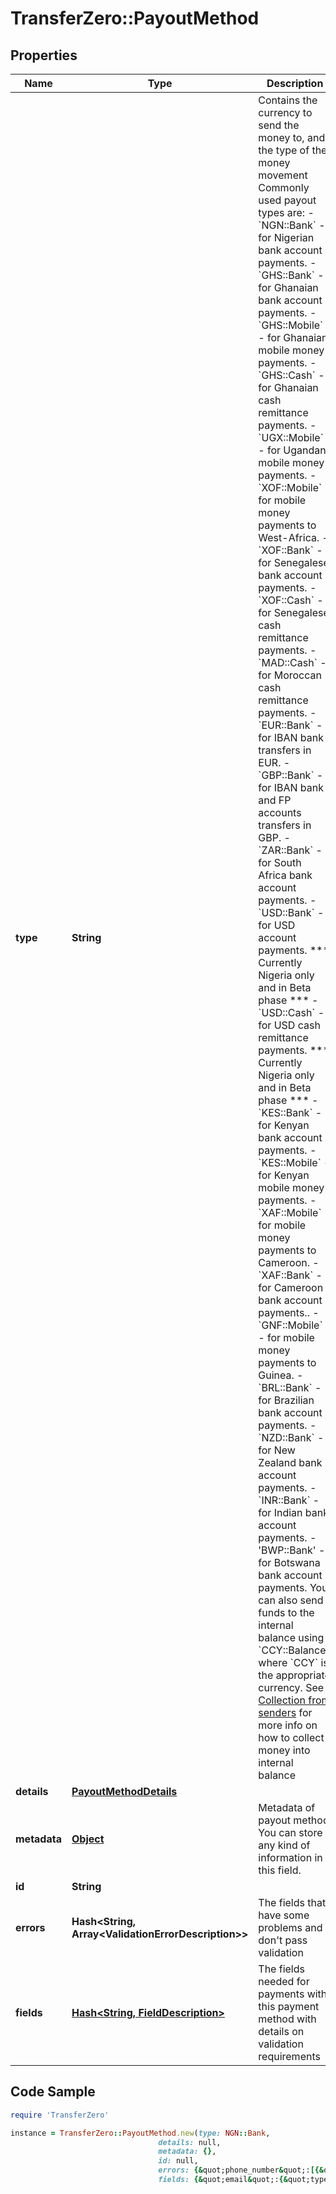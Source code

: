 # TransferZero::PayoutMethod

## Properties

Name | Type | Description | Notes
------------ | ------------- | ------------- | -------------
**type** | **String** | Contains the currency to send the money to, and the type of the money movement  Commonly used payout types are:  - &#x60;NGN::Bank&#x60; - for Nigerian bank account payments. - &#x60;GHS::Bank&#x60; - for Ghanaian bank account payments. - &#x60;GHS::Mobile&#x60; - for Ghanaian mobile money payments. - &#x60;GHS::Cash&#x60; - for Ghanaian cash remittance payments. - &#x60;UGX::Mobile&#x60; - for Ugandan mobile money payments. - &#x60;XOF::Mobile&#x60; - for mobile money payments to West-Africa. - &#x60;XOF::Bank&#x60; - for Senegalese bank account payments. - &#x60;XOF::Cash&#x60; - for Senegalese cash remittance payments. - &#x60;MAD::Cash&#x60; - for Moroccan cash remittance payments. - &#x60;EUR::Bank&#x60; - for IBAN bank transfers in EUR. - &#x60;GBP::Bank&#x60; - for IBAN bank and FP accounts transfers in GBP. - &#x60;ZAR::Bank&#x60; - for South Africa bank account payments. - &#x60;USD::Bank&#x60; - for USD account payments. *** Currently Nigeria only and in Beta phase *** - &#x60;USD::Cash&#x60; - for USD cash remittance payments. *** Currently Nigeria only and in Beta phase *** - &#x60;KES::Bank&#x60; - for Kenyan bank account payments. - &#x60;KES::Mobile&#x60; - for Kenyan mobile money payments. - &#x60;XAF::Mobile&#x60; - for mobile money payments to Cameroon. - &#x60;XAF::Bank&#x60; - for Cameroon bank account payments.. - &#x60;GNF::Mobile&#x60; - for mobile money payments to Guinea. - &#x60;BRL::Bank&#x60; - for Brazilian bank account payments. - &#x60;NZD::Bank&#x60; - for New Zealand bank account payments. - &#x60;INR::Bank&#x60; - for Indian bank account payments. - &#39;BWP::Bank&#39; - for Botswana bank account payments.  You can also send funds to the internal balance using &#x60;CCY::Balance&#x60;, where &#x60;CCY&#x60; is the appropriate currency. See [Collection from senders](https://docs.transferzero.com/docs/additional-features/#collections-from-senders) for more info on how to collect money into internal balance  | [optional] 
**details** | [**PayoutMethodDetails**](PayoutMethodDetails.md) |  | [optional] 
**metadata** | [**Object**](.md) | Metadata of payout method. You can store any kind of information in this field. | [optional] 
**id** | **String** |  | [optional] 
**errors** | **Hash&lt;String, Array&lt;ValidationErrorDescription&gt;&gt;** | The fields that have some problems and don&#39;t pass validation | [optional] 
**fields** | [**Hash&lt;String, FieldDescription&gt;**](FieldDescription.md) | The fields needed for payments with this payment method with details on validation requirements | [optional] 

## Code Sample

```ruby
require 'TransferZero'

instance = TransferZero::PayoutMethod.new(type: NGN::Bank,
                                 details: null,
                                 metadata: {},
                                 id: null,
                                 errors: {&quot;phone_number&quot;:[{&quot;error&quot;:&quot;invalid&quot;}],&quot;documents&quot;:[{&quot;error&quot;:&quot;blank&quot;}]},
                                 fields: {&quot;email&quot;:{&quot;type&quot;:&quot;input&quot;,&quot;validations&quot;:{&quot;inclusion&quot;:{&quot;in&quot;:{&quot;NI&quot;:&quot;National Id&quot;,&quot;PP&quot;:&quot;Passport&quot;},&quot;allow_blank&quot;:true}}}})
```


